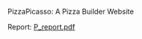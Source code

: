 PizzaPicasso: A Pizza Builder Website

Report:
[P_report.pdf](https://github.com/drshtijivani/PizzaPicasso/files/15295894/P_report.pdf)
